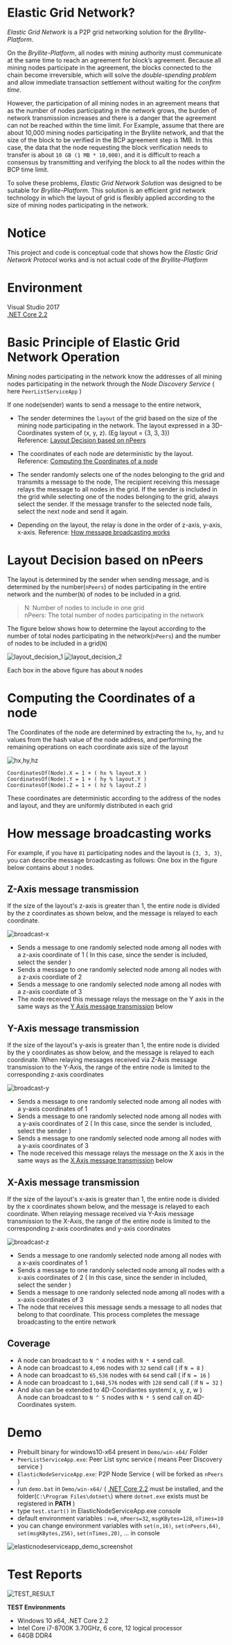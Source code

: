 # Elastic Grid Network?
*Elastic Grid Network* is a P2P grid networking solution for the *Bryllite-Platform*.  

On the *Bryllite-Platform*, all nodes with mining authority must communicate at the same time to reach an agreement for block’s agreement. Because all mining nodes participate in the agreement, the blocks connected to the chain become irreversible, which will solve the *double-spending problem* and allow immediate transaction settlement without waiting for the *confirm time*.  

However, the participation of all mining nodes in an agreement means that as the number of nodes participating in the network grows, the burden of network transmission increases and there is a danger that the agreement can not be reached within the time limit. For Example, assume that there are about 10,000 mining nodes participating in the Bryllite network, and that the size of the block to be verified in the BCP agreement step is 1MB. In this case, the data that the node requesting the block verification needs to transfer is about `10 GB (1 MB * 10,000)`, and it is difficult to reach a consensus by transmitting and verifying the block to all the nodes within the BCP time limit.  

To solve these problems, *Elastic Grid Network Solution* was designed to be suitable for *Bryllite-Platform*. This solution is an efficient grid network technology in which the layout of grid is flexibly applied according to the size of mining nodes participating in the network.

# Notice
This project and code is conceptual code that shows how the *Elastic Grid Network Protocol* works and is not actual code of the *Bryllite-Platform*

# Environment
Visual Studio 2017  
[.NET Core 2.2](https://dotnet.microsoft.com/download/dotnet-core/2.2)

# Basic Principle of Elastic Grid Network Operation
Mining nodes participating in the network know the addresses of all mining nodes participating in the network through the *Node Discovery Service* ( here `PeerListServiceApp` )

If one node(sender) wants to send a message to the entire network,

* The sender determines the `layout` of the grid based on the size of the mining node participating in the network. The layout expressed in a 3D-Coordinates system of (x, y, z). (Eg layout = {3, 3, 3})  
Reference: [Layout Decision based on nPeers](#layout-decision-based-on-npeers)

* The coordinates of each node are deterministic by the layout.  
Reference: [Computing the Coordinates of a node](#computing-the-coordinates-of-a-node)

* The sender randomly selects one of the nodes belonging to the grid and transmits a message to the node, The recipient receiving this message relays the message to all nodes in the grid.
If the sender is included in the grid while selecting one of the nodes belonging to the grid, always select the sender. If the message transfer to the selected node fails, select the next node and send it again.

* Depending on the layout, the relay is done in the order of z-axis, y-axis, x-axis.
Reference: [How message broadcasting works](#how-message-broadcasting-works)

# Layout Decision based on nPeers
The layout is determined by the sender when sending message, and is determined by the number(`nPeers`) of nodes participating in the entire network and the number(`N`) of nodes to be included in a grid.

> N: Number of nodes to include in one grid  
> nPeers: The total number of nodes participating in the network

The figure below shows how to determine the layout according to the number of total nodes participating in the network(`nPeers`) and the number of nodes to be included in a grid(`N`)

![layout_decision_1](https://user-images.githubusercontent.com/38033465/53714769-f64e8880-3e92-11e9-85b8-eed71251081f.jpg)
![layout_decision_2](https://user-images.githubusercontent.com/38033465/53714772-f8184c00-3e92-11e9-9cea-21d680406164.jpg)

Each box in the above figure has about `N` nodes

# Computing the Coordinates of a node
The Coordinates of the node are determined by extracting the `hx`, `hy`, and `hz` values from the hash value of the node address, and performing the remaining operations on each coordinate axis size of the layout

![hx,hy,hz](https://user-images.githubusercontent.com/38033465/53714789-11b99380-3e93-11e9-9a5f-aeb94da44145.jpg)

~~~
CoordinatesOf(Node).X = 1 + ( hx % layout.X )
CoordinatesOf(Node).Y = 1 + ( hy % layout.Y )
CoordinatesOf(Node).Z = 1 + ( hz % layout.Z )
~~~

These coordinates are deterministic according to the address of the nodes and layout, and they are uniformly distributed in each grid

# How message broadcasting works
For example, if you have `81` participating nodes and the layout is `{3, 3, 3}`, you can describe message broadcasting as follows: One box in the figure below contains about `3` nodes.

## Z-Axis message transmission
If the size of the layout's z-axis is greater than 1, the entire node is divided by the z coordinates as shown below, and the message is relayed to each coordinate.

![broadcast-x](https://user-images.githubusercontent.com/38033465/53714872-64934b00-3e93-11e9-8891-324a07810bec.jpg)

* Sends a message to one randomly selected node among all nodes with a z-axis coordinate of 1 ( In this case, since the sender is included, select the sender )
* Sends a message to one randomly selected node among all nodes with a z-axis coordiate of 2
* Sends a message to one randomly selected node among all nodes with a z-axis coordiate of 3
* The node received this message relays the message on the Y axis in the same ways as the [Y Axis message transmission](#y-axis-message-transmission) below

## Y-Axis message transmission
If the size of the layout's y-axis is greater than 1, the entire node is divided by the y coordinates as show below, and the message is relayed to each coordinate. When relaying messages received via Z-Axis message transmission to the Y-Axis, the range of the entire node is limited to the corresponding z-axis coordinates

![broadcast-y](https://user-images.githubusercontent.com/38033465/53714875-665d0e80-3e93-11e9-8dda-a0cdd647b942.jpg)

* Sends a message to one randomly selected node among all nodes with a y-axis coordinates of 1
* Sends a message to one randomly selected node among all nodes with a y-axis coordinates of 2 ( In this case, since the sender is included, select the sender )
* Sends a message to one randomly selected node among all nodes with a y-axis coordinates of 3
* The node received this message relays the message on the X axis in the same ways as the [X Axis message transmission](#x-axis-message-transmission) below

## X-Axis message transmission
If the size of the layout's x-axis is greater than 1, the entire node is divided by the x coordinates shown below, and the message is relayed to each coordinate. When relaying message received via Y-Axis message transmission to the X-Axis, the range of the entire node is limited to the corresponding z-axis coordinates and y-axis coordinates

![broadcast-z](https://user-images.githubusercontent.com/38033465/53714883-6826d200-3e93-11e9-8ecb-8507a9a81af4.jpg)

* Sends a message to one randomly selected node among all nodes with a x-axis coordinates of 1
* Sends a message to one randonly selected node among all nodes with a x-axis coordinates of 2 ( In this case, since the sender in included, select the sender )
* Sends a message to one randonly selected node among all nodes with a x-axis coordinates of 3
* The node that receives this message sends a message to all nodes that belong to that coordinate. This process completes the message broadcasting to the entire network

## Coverage
* A node can broadcast to `N ^ 4` nodes with `N * 4` send call.  
* A node can broadcast to `4,096` nodes with `32` send call ( if `N = 8` )  
* A node can broadcast to `65,536` nodes with `64` send call ( if `N = 16` )  
* A node can broadcast to `1,048,576` nodes with `128` send call ( if `N = 32` )  
* And also can be extended to 4D-Coordiantes system( x, y, z, w )  
A node can broadcast to `N ^ 5` nodes with `N * 5` send call on 4D-Coordinates system.  

# Demo
* Prebuilt binary for windows10-x64 present in `Demo/win-x64/` Folder
* `PeerListServiceApp.exe`: Peer List sync service ( means Peer Discovery service )
* `ElasticNodeServiceApp.exe`: P2P Node Service ( will be forked as `nPeers` )
* run `demo.bat` in `Demo/win-x64/` 
( [.NET Core 2.2](https://dotnet.microsoft.com/download/dotnet-core/2.2) must be installed, and the folder(`C:\Program Files\dotnet\`) where `dotnet.exe` exists must be registered in **PATH** )
* type `test.start()` in ElasticNodeServiceApp.exe console
* default environment variables : `n=8`, `nPeers=32`, `msgKBytes=128`, `nTimes=10`
* you can change environment variables with `set(n,16)`, `set(nPeers,64)`, `set(msgKBytes,256)`, `set(nTimes,20)`, ... in console

![elasticnodeserviceapp_demo_screenshot](https://user-images.githubusercontent.com/39185929/57013410-60db3500-6c46-11e9-9ccb-986419a5c1b1.png)

# Test Reports

![TEST_RESULT](https://user-images.githubusercontent.com/39185929/57013490-b7e10a00-6c46-11e9-9092-40b5842125c4.png)

**TEST Environments**

* Windows 10 x64, .NET Core 2.2
* Intel Core i7-8700K 3.70GHz, 6 core, 12 logical processor
* 64GB DDR4


